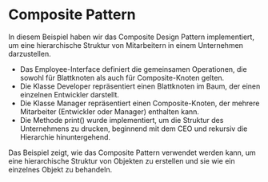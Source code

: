 # Composite Pattern

In diesem Beispiel haben wir das Composite Design Pattern implementiert, um eine hierarchische Struktur von Mitarbeitern in einem Unternehmen darzustellen.

- Das Employee-Interface definiert die gemeinsamen Operationen, die sowohl für Blattknoten als auch für Composite-Knoten gelten.
- Die Klasse Developer repräsentiert einen Blattknoten im Baum, der einen einzelnen Entwickler darstellt.
- Die Klasse Manager repräsentiert einen Composite-Knoten, der mehrere Mitarbeiter (Entwickler oder Manager) enthalten kann.
- Die Methode print() wurde implementiert, um die Struktur des Unternehmens zu drucken, beginnend mit dem CEO und rekursiv die Hierarchie hinuntergehend.

Das Beispiel zeigt, wie das Composite Pattern verwendet werden kann, um eine hierarchische Struktur von Objekten zu erstellen und sie wie ein einzelnes Objekt zu behandeln.